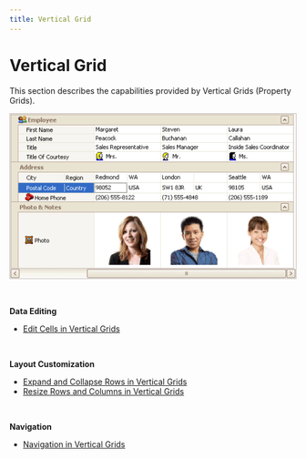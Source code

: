 ```yaml
---
title: Vertical Grid
---
```

# Vertical Grid
This section describes the capabilities provided by Vertical Grids (Property Grids).

![EndUser_Win_VertGrid](../images/Img9064.png)

&nbsp;

**Data Editing**
* [Edit Cells in Vertical Grids](../../interface-elements-for-desktop/articles/vertical-grid/edit-cells-in-vertical-grids.md)

&nbsp;

**Layout Customization**
* [Expand and Collapse Rows in Vertical Grids](../../interface-elements-for-desktop/articles/vertical-grid/layout-customization/expand-and-collapse-rows-in-vertical-grids.md)
* [Resize Rows and Columns in Vertical Grids](../../interface-elements-for-desktop/articles/vertical-grid/layout-customization/resize-rows-and-columns-in-vertical-grids.md)

&nbsp;

**Navigation**
* [Navigation in Vertical Grids](../../interface-elements-for-desktop/articles/vertical-grid/navigation-in-vertical-grids.md)